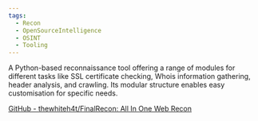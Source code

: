 ```yaml
---
tags:
  - Recon
  - OpenSourceIntelligence
  - OSINT
  - Tooling
---
```

A Python-based reconnaissance tool offering a range of modules for different tasks like SSL certificate checking, Whois information gathering, header analysis, and crawling. Its modular structure enables easy customisation for specific needs.

[GitHub - thewhiteh4t/FinalRecon: All In One Web Recon](https://github.com/thewhiteh4t/FinalRecon)
